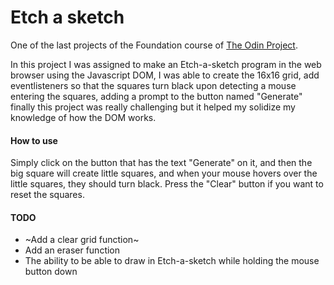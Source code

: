 # Etch a sketch 
One of the last projects of the Foundation course of [The Odin Project](https://www.theodinproject.com/).

In this project I was assigned to make an Etch-a-sketch program in the web browser using the Javascript DOM, I was able to create the 16x16 grid, add eventlisteners so that the squares turn black upon detecting a mouse entering the squares, adding a prompt to the button named "Generate" finally this project was really challenging but it helped my solidize my knowledge of how the DOM works.

#### How to use
Simply click on the button that has the text "Generate" on it, and then the big square will create little squares, and when your mouse hovers over the little squares, they should turn black. Press the "Clear" button if you want to reset the squares.

#### TODO
- ~Add a clear grid function~
- Add an eraser function
- The ability to be able to draw in Etch-a-sketch while holding the mouse button down
